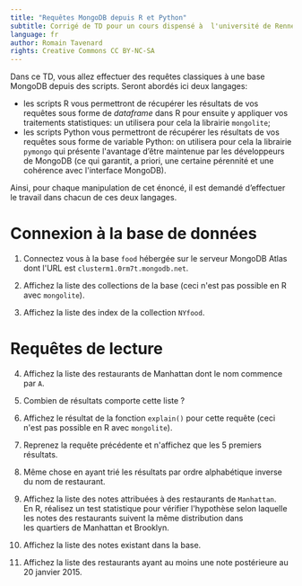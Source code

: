 ```yaml
---
title: "Requêtes MongoDB depuis R et Python"
subtitle: Corrigé de TD pour un cours dispensé à  l'université de Rennes 2
language: fr
author: Romain Tavenard
rights: Creative Commons CC BY-NC-SA
---
```


Dans ce TD, vous allez effectuer des requêtes classiques à une base MongoDB
depuis des scripts.
Seront abordés ici deux langages:

* les scripts R vous permettront de récupérer les résultats de vos requêtes
sous forme  de _dataframe_ dans  R  pour  ensuite  y  appliquer  vos  
traitements statistiques: un utilisera pour cela la librairie `mongolite`;
* les scripts Python vous permettront de récupérer les résultats de vos
requêtes sous forme de variable Python: on utilisera pour cela la librairie
`pymongo` qui présente  l'avantage  d’être  maintenue  par  les  développeurs
de  MongoDB  (ce qui garantit, a priori, une certaine pérennité et une
cohérence avec l'interface MongoDB).

Ainsi, pour chaque manipulation de cet énoncé, il est demandé d’effectuer le
travail dans  chacun  de  ces deux langages.

# Connexion à la base de données

1. Connectez  vous  à  la  base `food` hébergée sur le serveur MongoDB Atlas
dont l'URL est `clusterm1.0rm7t.mongodb.net`.

2. Affichez la liste des collections de la base (ceci n'est pas possible en R
avec `mongolite`).

3. Affichez la liste des index de la collection `NYfood`.

# Requêtes de lecture

4. Affichez  la  liste  des  restaurants  de  Manhattan  dont  le  nom
commence par `A`.

5. Combien de résultats comporte cette liste ?

6. Affichez le résultat de la fonction `explain()` pour cette requête
(ceci n'est pas possible en R avec `mongolite`).

7. Reprenez la requête précédente et n'affichez que les 5 premiers résultats.

8. Même  chose  en  ayant  trié  les  résultats  par  ordre  alphabétique
inverse du nom de restaurant.

9. Affichez la liste des notes attribuées à des restaurants de `Manhattan`.  
En  R,  réalisez  un  test  statistique  pour  vérifier  l'hypothèse  selon
laquelle  les  notes  des  restaurants  suivent  la  même  distribution  dans  
les quartiers de Manhattan et Brooklyn.

10. Affichez la liste des notes existant dans la base.

11. Affichez la liste des restaurants ayant au moins une note postérieure au
20 janvier 2015.
